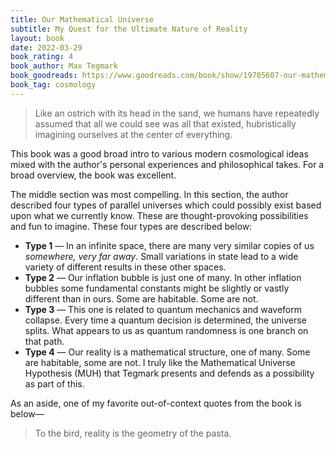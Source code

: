 ```yaml
---
title: Our Mathematical Universe
subtitle: My Quest for the Ultimate Nature of Reality
layout: book
date: 2022-03-29
book_rating: 4
book_author: Max Tegmark
book_goodreads: https://www.goodreads.com/book/show/19705607-our-mathematical-universe
book_tag: cosmology
---
```


> Like an ostrich with its head in the sand, we humans have repeatedly assumed that all we could see was all that existed, hubristically imagining ourselves at the center of everything.

This book was a good broad intro to various modern cosmological ideas mixed with the author's personal experiences and philosophical takes. For a broad overview, the book was excellent. 

The middle section was most compelling. In this section, the author described four types of parallel universes which could possibly exist based upon what we currently know. These are thought-provoking possibilities and fun to imagine. These four types are described below:

- **Type 1** — In an infinite space, there are many very similar copies of us _somewhere, very far away_. Small variations in state lead to a wide variety of different results in these other spaces.
- **Type 2** — Our inflation bubble is just one of many. In other inflation bubbles some fundamental constants might be slightly or vastly different than in ours. Some are habitable. Some are not.
- **Type 3** — This one is related to quantum mechanics and waveform collapse. Every time a quantum decision is determined, the universe splits. What appears to us as quantum randomness is one branch on that path.
- **Type 4** — Our reality is a mathematical structure, one of many. Some are habitable, some are not. I truly like the Mathematical Universe Hypothesis (MUH) that Tegmark presents and defends as a possibility as part of this.

As an aside, one of my favorite out-of-context quotes from the book is below—

> To the bird, reality is the geometry of the pasta.